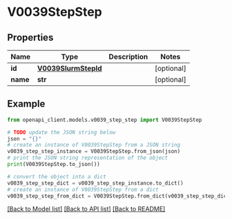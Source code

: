 # V0039StepStep


## Properties

Name | Type | Description | Notes
------------ | ------------- | ------------- | -------------
**id** | [**V0039SlurmStepId**](V0039SlurmStepId.md) |  | [optional] 
**name** | **str** |  | [optional] 

## Example

```python
from openapi_client.models.v0039_step_step import V0039StepStep

# TODO update the JSON string below
json = "{}"
# create an instance of V0039StepStep from a JSON string
v0039_step_step_instance = V0039StepStep.from_json(json)
# print the JSON string representation of the object
print(V0039StepStep.to_json())

# convert the object into a dict
v0039_step_step_dict = v0039_step_step_instance.to_dict()
# create an instance of V0039StepStep from a dict
v0039_step_step_from_dict = V0039StepStep.from_dict(v0039_step_step_dict)
```
[[Back to Model list]](../README.md#documentation-for-models) [[Back to API list]](../README.md#documentation-for-api-endpoints) [[Back to README]](../README.md)


